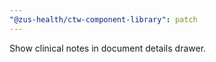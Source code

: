 ```yaml
---
"@zus-health/ctw-component-library": patch
---
```


Show clinical notes in document details drawer.
